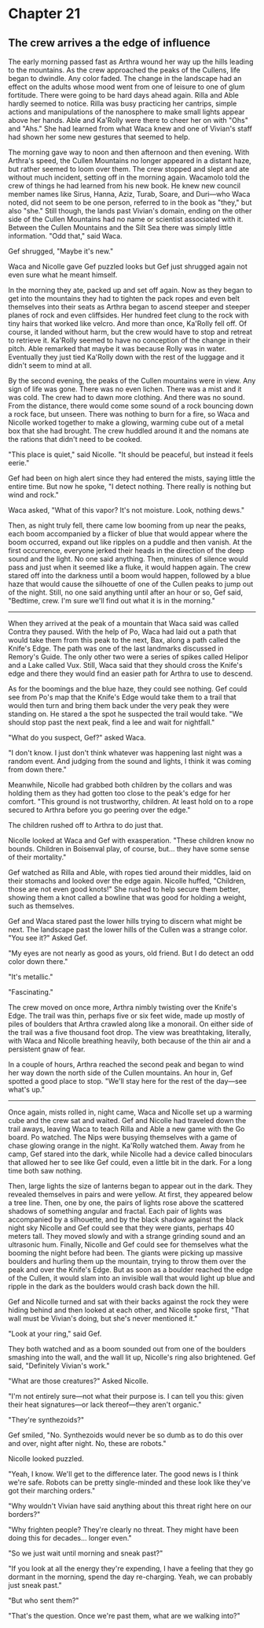 # Chapter 21

## The crew arrives a the edge of influence

The early morning passed fast as Arthra wound her way up the hills leading to the mountains. As the crew approached the peaks of the Cullens, life began to dwindle. Any color faded. The change in the landscape had an effect on the adults whose mood went from one of leisure to one of glum fortitude. There were going to be hard days ahead again. Rilla and Able hardly seemed to notice. Rilla was busy practicing her cantrips, simple actions and manipulations of the nanosphere to make small lights appear above her hands. Able and Ka'Rolly were there to cheer her on with "Ohs" and "Ahs." She had learned from what Waca knew and one of Vivian's staff had shown her some new gestures that seemed to help.

The morning gave way to noon and then afternoon and then evening. With Arthra's speed, the Cullen Mountains no longer appeared in a distant haze, but rather seemed to loom over them. The crew stopped and slept and ate without much incident, setting off in the morning again. Wacamolo told the crew of things he had learned from his new book. He knew new council member names like Sirus, Hanna, Aziz, Turab, Soare, and Duri—who Waca noted, did not seem to be one person, referred to in the book as "they," but also "she." Still though, the lands past Vivian's domain, ending on the other side of the Cullen Mountains had no name or scientist associated with it. Between  the Cullen Mountains and the Silt Sea there was simply little information. "Odd that," said Waca.

Gef shrugged, "Maybe it's new."

Waca and Nicolle gave Gef puzzled looks but Gef just shrugged again not even sure what he meant himself.

In the morning they ate, packed up and set off again. Now as they began to get into the mountains they had to tighten the pack ropes and even belt themselves into their seats as Arthra began to ascend steeper and steeper planes of rock and even cliffsides. Her hundred feet clung to the rock with tiny hairs that worked like velcro. And more than once, Ka'Rolly fell off. Of course, it landed without harm, but the crew would have to stop and retreat to retrieve it. Ka'Rolly seemed to have no conception of the change in their pitch. Able remarked that maybe it was because Rolly was in water. Eventually they just tied Ka'Rolly down with the rest of the luggage and it didn't seem to mind at all.

By the second evening, the peaks of the Cullen mountains were in view. Any sign of life was gone. There was no even lichen. There was a mist and it was cold. The crew had to dawn more clothing. And there was no sound. From the distance, there would come some sound of a rock bouncing down a rock face, but unseen. There was nothing to burn for a fire, so Waca and Nicolle worked together to make a glowing, warming cube out of a metal box that she had brought. The crew huddled around it and the nomans ate the rations that didn't need to be cooked.

"This place is quiet," said Nicolle. "It should be peaceful, but instead it feels eerie."

Gef had been on high alert since they had entered the mists, saying little the entire time. But now he spoke, "I detect nothing. There really is nothing but wind and rock."

Waca asked, "What of this vapor? It's not moisture. Look, nothing dews."

Then, as night truly fell, there came low booming from up near the peaks, each boom accompanied by a flicker of blue that would appear where the boom occurred, expand out like ripples on a puddle and then vanish. At the first occurrence, everyone jerked their heads in the direction of the deep sound and the light. No one said anything. Then, minutes of silence would pass and just when it seemed like a fluke, it would happen again. The crew stared off into the darkness until a boom would happen, followed by a blue haze that would cause the silhouette of one of the Cullen peaks to jump out of the night. Still, no one said anything until after an hour or so, Gef said,  "Bedtime, crew. I'm sure we'll find out what it is in the morning."

* * *

When they arrived at the peak of a mountain that Waca said was called Contra they paused. With the help of Po, Waca had laid out a path that would take them from this peak to the next, Bax, along a path called the Knife's Edge. The path was one of the last landmarks discussed in Remory's Guide. The only other two were a series of spikes called Helipor and a Lake called Vux. Still, Waca said that they should cross the Knife's edge and there they would find an easier path for Arthra to use to descend.

As for the boomings and the blue haze, they could see nothing. Gef could see from Po's map that the Knife's Edge would take them to a trail that would then turn and bring them back under the very peak they were standing on. He stared a the spot he suspected the trail would take. "We should stop past the next peak, find a lee and wait for nightfall."

"What do you suspect, Gef?" asked Waca.

"I don't know. I just don't think whatever was happening last night was a random event. And judging from the sound and lights, I think it was coming from down there."

Meanwhile, Nicolle had grabbed both children by the collars and was holding them as they had gotten too close to the peak's edge for her comfort. "This ground is not trustworthy, children. At least hold on to a rope secured to Arthra before you go peering over the edge."

The children rushed off to Arthra to do just that.

Nicolle looked at Waca and Gef with exasperation. "These children know no bounds. Children in Boisenval play, of course, but... they have some sense of their mortality."

Gef watched as Rilla and Able, with ropes tied around their middles, laid on their stomachs and looked over the edge again. Nicolle huffed, "Children, those are not even good knots!" She rushed to help secure them better, showing them a knot called a bowline that was good for holding a weight, such as themselves.

Gef and Waca stared past the lower hills trying to discern what might be next. The landscape past the lower hills of the Cullen was a strange color. "You see it?" Asked Gef.

"My eyes are not nearly as good as yours, old friend. But I do detect an odd color down there."

"It's metallic."

"Fascinating."

The crew moved on once more, Arthra nimbly twisting over the Knife's Edge. The trail was thin, perhaps five or six feet wide, made up mostly of piles of boulders that Arthra crawled along like a monorail. On either side of the trail was a five thousand foot drop. The view was breathtaking, literally, with Waca and Nicolle breathing heavily, both because of the thin air and a persistent gnaw of fear. 

In a couple of hours, Arthra reached the second peak and began to wind her way down the north side of the Cullen mountains. An hour in, Gef spotted a good place to stop. "We'll stay here for the rest of the day—see what's up."

* * *

Once again, mists rolled in, night came, Waca and Nicolle set up a warming cube and the crew sat and waited. Gef and Nicolle had traveled down the trail aways, leaving Waca to teach Rilla and Able a new game with the Go board. Po watched. The Nips were busying themselves with a game of chase glowing orange in the night. Ka'Rolly watched them. Away from he camp, Gef stared into the dark, while Nicolle had a device called binoculars that allowed her to see like Gef could, even a little bit in the dark. For a long time both saw nothing.

Then, large lights the size of lanterns began to appear out in the dark. They revealed themselves in pairs and were yellow. At first, they appeared below a tree line. Then, one by one, the pairs of lights rose above the scattered shadows of something angular and fractal. Each pair of lights was accompanied by a silhouette, and by the black shadow against the black night sky Nicolle and Gef could see that they were giants, perhaps 40 meters tall. They moved slowly and with a strange grinding sound and an ultrasonic hum. Finally, Nicolle and Gef could see for themselves what the booming the night before had been. The giants were picking up massive boulders and hurling them up the mountain, trying to throw them over the peak and over the Knife's Edge. But as soon as a boulder reached the edge of the Cullen, it would slam into an invisible wall that would light up blue and ripple in the dark as the boulders would crash back down the hill.

Gef and Nicolle turned and sat with their backs against the rock they were hiding behind and then looked at each other, and Nicolle spoke first, "That wall must be Vivian's doing, but she's never mentioned it."

"Look at your ring," said Gef.

They both watched and as a boom sounded out from one of the boulders smashing into the wall, and the wall lit up, Nicolle's ring also brightened. Gef said, "Definitely Vivian's work."

"What are those creatures?" Asked Nicolle.

"I'm not entirely sure—not what their purpose is. I can tell you this: given their heat signatures—or lack thereof—they aren't organic."

"They're synthezoids?"

Gef smiled, "No. Synthezoids would never be so dumb as to do this over and over, night after night. No, these are robots."

Nicolle looked puzzled.

"Yeah, I know. We'll get to the difference later. The good news is I think we're safe. Robots can be pretty single-minded and these look like they've got their marching orders."

"Why wouldn't Vivian have said anything about this threat right here on our borders?"

"Why frighten people? They're clearly no threat. They might have been doing this for decades... longer even."

"So we just wait until morning and sneak past?"

"If you look at all the energy they're expending, I have a feeling that they go dormant in the morning, spend the day re-charging. Yeah, we can probably just sneak past."

"But who sent them?"

"That's the question. Once we're past them, what are we walking into?"
